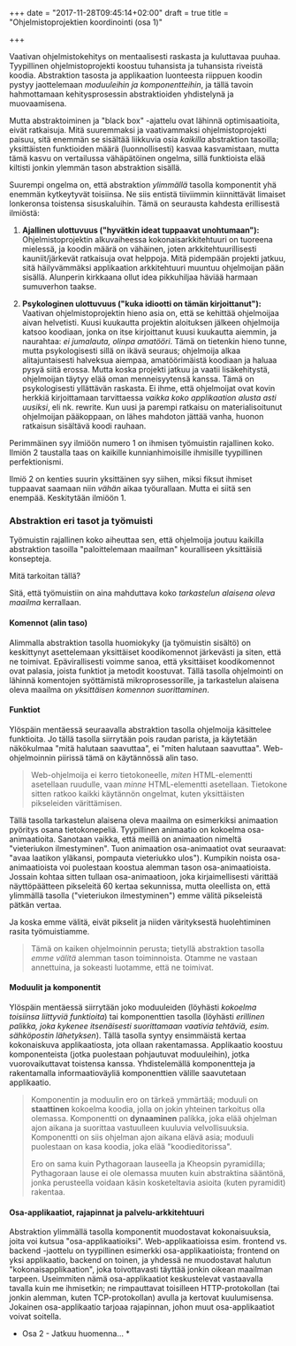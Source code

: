+++
date = "2017-11-28T09:45:14+02:00"
draft = true
title = "Ohjelmistoprojektien koordinointi (osa 1)"

+++

Vaativan ohjelmistokehitys on mentaalisesti raskasta ja kuluttavaa puuhaa. Tyypillinen ohjelmistoprojekti koostuu tuhansista ja tuhansista riveistä koodia. Abstraktion tasosta ja applikaation luonteesta riippuen koodin pystyy jaottelemaan *moduuleihin ja komponentteihin*, ja tällä tavoin hahmottamaan kehitysprosessin abstraktioiden yhdistelynä ja muovaamisena.

Mutta abstraktoiminen ja "black box" -ajattelu ovat lähinnä optimisaatioita, eivät ratkaisuja. Mitä suuremmaksi ja vaativammaksi ohjelmistoprojekti paisuu, sitä enemmän se sisältää liikkuvia osia *kaikilla* abstraktion tasoilla; yksittäisten funktioiden määrä (luonnollisesti) kasvaa kasvamistaan, mutta tämä kasvu on vertailussa vähäpätöinen ongelma, sillä funktioista elää kiltisti jonkin ylemmän tason abstraktion sisällä. 

Suurempi ongelma on, että abstraktion *ylimmällä* tasolla komponentit yhä enemmän kytkeytyvät toisiinsa. Ne siis entistä tiiviimmin kiinnittävät limaiset lonkeronsa toistensa sisuskaluihin. Tämä on seurausta kahdesta erillisestä ilmiöstä:

1. **Ajallinen ulottuvuus ("hyvätkin ideat tuppaavat unohtumaan"):** Ohjelmistoprojektin alkuvaiheessa kokonaisarkkitehtuuri on tuoreena mielessä, ja koodin määrä on vähäinen, joten arkkitehtuurillisesti kauniit/järkevät ratkaisuja ovat helppoja. Mitä pidempään projekti jatkuu, sitä häilyvämmäksi applikaation arkkitehtuuri muuntuu ohjelmoijan pään sisällä. Alunperin kirkkaana ollut idea pikkuhiljaa häviää harmaan sumuverhon taakse.

2.  **Psykologinen ulottuvuus ("kuka idiootti on tämän kirjoittanut"):** Vaativan ohjelmistoprojektin hieno asia on, että se kehittää ohjelmoijaa aivan helvetisti. Kuusi kuukautta projektin aloituksen jälkeen ohjelmoija katsoo koodiaan, jonka on itse kirjoittanut kuusi kuukautta aiemmin, ja naurahtaa: *ei jumalauta, olinpa amatööri*. Tämä on tietenkin hieno tunne, mutta psykologisesti sillä on ikävä seuraus; ohjelmoija alkaa alitajuntaisesti halveksua aiempaa, amatöörimäistä koodiaan ja haluaa pysyä siitä erossa. Mutta koska projekti jatkuu ja vaatii lisäkehitystä, ohjelmoijan täytyy elää oman menneisyytensä kanssa. Tämä on psykologisesti yllättävän raskasta. Ei ihme, että ohjelmoijat ovat kovin herkkiä kirjoittamaan tarvittaessa *vaikka koko applikaation alusta asti uusiksi*, eli nk. rewrite. Kun uusi ja parempi ratkaisu on materialisoitunut ohjelmoijan pääkoppaan, on lähes mahdoton jättää vanha, huonon ratkaisun sisältävä koodi rauhaan.

Perimmäinen syy ilmiöön numero 1 on ihmisen työmuistin rajallinen koko. Ilmiön 2 taustalla taas on kaikille kunnianhimoisille ihmisille tyypillinen perfektionismi.

Ilmiö 2 on kenties suurin yksittäinen syy siihen, miksi fiksut ihmiset tuppaavat saamaan niin *vähän* aikaa työurallaan. Mutta ei siitä sen enempää. Keskitytään ilmiöön 1. 

### Abstraktion eri tasot ja työmuisti 

Työmuistin rajallinen koko aiheuttaa sen, että ohjelmoija joutuu kaikilla abstraktion tasoilla "paloittelemaan maailman" kouralliseen yksittäisiä konsepteja. 

Mitä tarkoitan tällä?

Sitä, että työmuistiin on aina mahduttava koko *tarkastelun alaisena oleva maailma* kerrallaan.

#### Komennot (alin taso)

Alimmalla abstraktion tasolla huomiokyky (ja työmuistin sisältö) on keskittynyt asettelemaan yksittäiset koodikomennot järkevästi ja siten, että ne toimivat. Epävirallisesti voimme sanoa, että yksittäiset koodikomennot ovat palasia, joista funktiot ja metodit koostuvat. Tällä tasolla ohjelmointi on lähinnä komentojen syöttämistä mikroprosessorille, ja tarkastelun alaisena oleva maailma on *yksittäisen komennon suorittaminen*.

#### Funktiot 

Ylöspäin mentäessä seuraavalla abstraktion tasolla ohjelmoija käsittelee funktioita. Jo tällä tasolla siirrytään pois raudan parista, ja käytetään näkökulmaa "mitä halutaan saavuttaa", ei "miten halutaan saavuttaa". Web-ohjelmoinnin piirissä tämä on käytännössä alin taso. 

> Web-ohjelmoija ei kerro tietokoneelle, *miten* HTML-elementti asetellaan ruudulle, vaan *minne* HTML-elementti asetellaan. Tietokone sitten ratkoo kaikki käytännön ongelmat, kuten yksittäisten pikseleiden värittämisen.

Tällä tasolla tarkastelun alaisena oleva maailma on esimerkiksi animaation pyöritys osana tietokonepeliä. Tyypillinen animaatio on kokoelma osa-animaatioita. Sanotaan vaikka, että meillä on animaation nimeltä "vieteriukon ilmestyminen". Tuon animaation osa-animaatiot ovat seuraavat: "avaa laatikon yläkansi, pompauta vieteriukko ulos"). Kumpikin noista osa-animaatioista voi puolestaan koostua alemman tason osa-animaatioista. Jossain kohtaa sitten tullaan osa-animaatioon, joka kirjaimellisesti värittää näyttöpäätteen pikseleitä 60 kertaa sekunnissa, mutta oleellista on, että ylimmällä tasolla ("vieteriukon ilmestyminen") emme välitä pikseleistä pätkän vertaa. 

Ja koska emme välitä, eivät pikselit ja niiden värityksestä huolehtiminen rasita työmuistiamme.

> Tämä on kaiken ohjelmoinnin perusta; tietyllä abstraktion tasolla *emme välitä* alemman tason toiminnoista. Otamme ne vastaan annettuina, ja sokeasti luotamme, että ne toimivat.

#### Moduulit ja komponentit

Ylöspäin mentäessä siirrytään joko moduuleiden (löyhästi *kokoelma toisiinsa liittyviä funktioita*) tai komponenttien tasolla (löyhästi *erillinen palikka, joka kykenee itsenäisesti suorittamaan vaativia tehtäviä, esim. sähköpostin lähetyksen*). Tällä tasolla syntyy ensimmäistä kertaa kokonaiskuva applikaatiosta, jota ollaan rakentamassa. Applikaatio koostuu komponenteista (jotka puolestaan pohjautuvat moduuleihin), jotka vuorovaikuttavat toistensa kanssa. Yhdistelemällä komponentteja ja rakentamalla informaatioväyliä komponenttien välille saavutetaan applikaatio.

> Komponentin ja moduulin ero on tärkeä ymmärtää; moduuli on **staattinen** kokoelma koodia, jolla on jokin yhteinen tarkoitus olla olemassa. Komponentti on **dynaaminen** palikka, joka elää ohjelman ajon aikana ja suorittaa vastuulleen kuuluvia velvollisuuksia. Komponentti on siis ohjelman ajon aikana elävä asia; moduuli puolestaan on kasa koodia, joka elää "koodieditorissa". 
>
>
>
> Ero on sama kuin Pythagoraan lauseella ja Kheopsin pyramidilla; Pythagoraan lause ei ole olemassa muuten kuin abstraktina sääntönä, jonka perusteella voidaan käsin kosketeltavia asioita (kuten pyramidit) rakentaa.

#### Osa-applikaatiot, rajapinnat ja palvelu-arkkitehtuuri

Abstraktion ylimmällä tasolla komponentit muodostavat kokonaisuuksia, joita voi kutsua "osa-applikaatioiksi". Web-applikaatioissa esim. frontend vs. backend -jaottelu on tyypillinen esimerkki osa-applikaatioista; frontend on yksi applikaatio, backend on toinen, ja yhdessä ne muodostavat halutun "kokonaisapplikaation", joka toivottavasti täyttää jonkin oikean maailman tarpeen. Useimmiten nämä osa-applikaatiot keskustelevat vastaavalla tavalla kuin me ihmisetkin; ne rimpauttavat toisilleen HTTP-protokollan (tai jonkin alemman, kuten TCP-protokollan) avulla ja kertovat kuulumisensa. Jokainen osa-applikaatio tarjoaa rajapinnan, johon muut osa-applikaatiot voivat soitella.

* Osa 2 - Jatkuu huomenna... *

